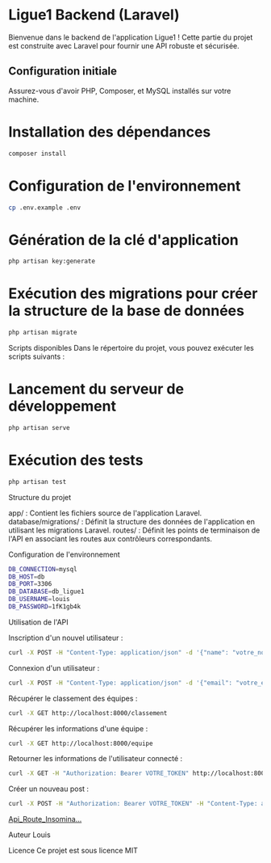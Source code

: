 # Ligue1 Backend (Laravel)

Bienvenue dans le backend de l'application Ligue1 ! Cette partie du projet est construite avec Laravel pour fournir une API robuste et sécurisée.

## Configuration initiale

Assurez-vous d'avoir PHP, Composer, et MySQL installés sur votre machine.

# Installation des dépendances
```bash 
composer install
```

# Configuration de l'environnement
```bash 
cp .env.example .env
```

# Génération de la clé d'application
```bash 
php artisan key:generate
```

# Exécution des migrations pour créer la structure de la base de données
```bash
php artisan migrate
```
Scripts disponibles
Dans le répertoire du projet, vous pouvez exécuter les scripts suivants :

# Lancement du serveur de développement
```bash
php artisan serve
```

# Exécution des tests
```bash
php artisan test
```
Structure du projet

app/ : Contient les fichiers source de l'application Laravel.
database/migrations/ : Définit la structure des données de l'application en utilisant les migrations Laravel.
routes/ : Définit les points de terminaison de l'API en associant les routes aux contrôleurs correspondants.

Configuration de l'environnement
```bash 
DB_CONNECTION=mysql
DB_HOST=db
DB_PORT=3306
DB_DATABASE=db_ligue1
DB_USERNAME=louis
DB_PASSWORD=1fK1gb4k
```
Utilisation de l'API

Inscription d'un nouvel utilisateur :
```bash
curl -X POST -H "Content-Type: application/json" -d '{"name": "votre_nom", "email": "votre_email", "password": "votre_mot_de_passe"}' http://localhost:8000/register
```

Connexion d'un utilisateur :
```bash 
curl -X POST -H "Content-Type: application/json" -d '{"email": "votre_email", "password": "votre_mot_de_passe"}' http://localhost:8000/login
```

Récupérer le classement des équipes :
```bash
curl -X GET http://localhost:8000/classement
```

Récupérer les informations d'une équipe :
```bash
curl -X GET http://localhost:8000/equipe
```

Retourner les informations de l'utilisateur connecté :
```bash
curl -X GET -H "Authorization: Bearer VOTRE_TOKEN" http://localhost:8000/user
```

Créer un nouveau post :
```bash
curl -X POST -H "Authorization: Bearer VOTRE_TOKEN" -H "Content-Type: application/json" -d '{"title": "titre_du_post", "content": "contenu_du_post"}' http://localhost:8000/posts/create
```

[Api_Route_Insomina…]()

Auteur
Louis

Licence
Ce projet est sous licence MIT
